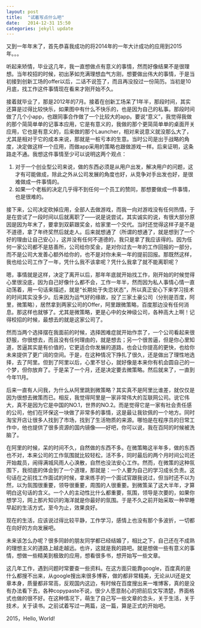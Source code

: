 ```yaml
---
layout: post
title:  "试着写点什么吧"
date:   2014-12-31 15:50
categories: jekyll update
---
```

又到一年年末了，首先恭喜我成功的将2014年的一年大计成功的应用到2015年。。。

听起来矫情，毕业这几年，我一直想做点有意义的事情，然而好像结果不是很理想。当年校招的时候，初出茅如充满理想血气方刚，想要做出伟大的事情，于是当初接到创新工场的offer以后，二话不说签了，而且再没投过一份简历。当初是10月底，找工作这件事情现在看来才刚开始不久。

接着就毕业了，那是2012年的7月。接着在创新工场呆了1年半，那段时间，其实还算是过得比较快乐，如果图中有什么不快乐的，也是因为自己的私事。那段时间做了几个小app，也跟同事合作做了一个比较大的app。要说“意义”，我觉得我做的那个简简单单的记事本应用，它是有意义的，我做的那个更简简单单的桌面开关应用，它也是有意义的，后来做的那个Launcher，相对来说意义就没那么大了，尤其是相对于它的成本来说，那就是一桩亏本的生意。当时公司是出于战略的角度，决定做这样一个应用，而做app采用的策略也跟做游戏一样。后来证明，这条路走不通。我想这件事情至少可以说明这两个观点：

1. 对于一个创业型公司来说，做的东西必须是从用户出发，解决用户的问题，这才有可能做成，除此之外从公司发展的角度也好，从竞争对手出发也好，是很难做成一件事情的。
2. 如果一个老板的决定几乎得不到任何一个员工的赞同，那想要做成一件事情，也是很难的。

接下来，公司决定砍掉应用，全部人去做游戏，而我一向对游戏没有任何热情，于是在尝试了一段时间以后就离职了——说是说尝试，其实诚实的说，有很大部分原因是因为年末了，要拿到双薪跟奖金，给家里一个交代。当时还觉得这样子是不是不道德，拿了年终奖然后就走人。后来就想通了（所谓的想通了，就是想到了一个好的理由让自己安心），这并没有任何不道德的，我只是拿了我应该得的。因为任何一家公司都不是慈善所，公司给你奖金，是对你过去一年的工作回报的一部分，而不是公司大发善心额外给你的，也不是对你未来一年的提前回报。那既然这样，我也给公司工作了一年，凭什么我不该拿呢？凭什么我拿了就不能离职呢？

嗯，事情就是这样，决定了离开以后，那年年底就开始找工作，刚开始的时候觉得心里很没底，因为自己好像什么都不会，工作一年半，然而因为私人事情心情一直动荡着，用一句话来描述，就是“长期处于失恋状态”，所以真正安心下来学习技术的时间其实没多少。后来因为运气好的缘故，投了三家土豪公司（分别是百度，阿里，微策略），居然拿到两家公司的Offer，阿里跟微策略，百度那边没有任何消息。那这样也就够了。尤其是微策略，更是心中的女神级公司，各种高大上啊！记得校招的时候，最想去的就是这家公司了。

然而当两个选择摆在我面前的时候，选择困难症就开始作祟了，一个公司看起来很舒服，你很想去，而且没有任何理由的，就是想去；另一个很苦逼，但是你心里知道，苦逼其实是有价值的，它更适合你发展的道路，也会让你提高的更快，也给你未来提供了更广阔的空间。于是，在这种情况下挣扎了很久，还是做出了理性地选择，去了阿里。但到了阿里以后，心里不甘心，就好像是本来你有机会圆自己的一个梦，但你放弃了。于是呆了一个月，还是决定要去微策略。然后就来了，一直到今年11月。

后来一直有人问我，为什么从阿里跳到微策略？其实真不是阿里比谁差，就仅仅是因为很想去微策而已。相反，我觉得阿里是一家非常伟大的互联网公司。说它伟大，真不是因为它是中国的NO.1，世界的NO.2。而是觉得它是一家有社会责任感的公司，他们在环保这一块做了非常多的事情，这是最让我钦佩的一个地方。同时淘宝开店让很多人找到了市场，找到了生活物质的来源。哪怕是在程序员的日常工作中，他也提供了很多资源的国内镜像——好吧，你可以说，我在百阿的时候被洗脑了。

在阿里的时候，呆的时间不久，自然做的东西不多。在微策略这半年多，做的东西也不对，本来公司的工作氛围就比较轻松，活不多，同时最后的两个月时间公司还开始裁员，闹得满城风雨人心涣散，自然也没法安心工作。然而，在微策的这种氛围下，我彻底的体会到了一个道理，那就是：一个人要为自己的学习成长负责。这句话在之前找工作面试的时候，拿来练手的一个面试官跟我说过，但当时还不以为然，以为氛围很重要，领导很重要，周围的人很重要。到微策呆了这大半年，才算明白这句话的含义。一个人的主动性比什么都重要，氛围，领导是次要的，如果你想学习，网上那片知识的海洋就是你最好的氛围。于是不久之前开始采取一种早睡早起的生活方式，至今为止，效果良好。

现在的生活，应该说过得比较平静，工作学习，感情上也没有那个多波折，一切都在向好的方向发展吧。

未来该怎么办呢？很多同龄的朋友同学都已经结婚了，相比之下，自己还在不成熟的理想主义的道路上越走越远。也许，这就是我的路吧。就是想做一些有意义的事情，想做一些精美到极致的应用，想看很多书，想开始写一些文章。

这几年工作，遇到问题时常要查一些资料。在这方面只能靠google，百度真的是什么都搜不出来，从google搜出来很多博客，做的都非常精美，无论从UI还是文章本身，质量都非常高，反观国内这边，有时候在百度搜出来一堆博客，真的是没有办法看下去，各种copypaste不说，很少人愿意耐心的把前后文写清楚，界面格式也做的很不好。在这种情况下，萌生了自己写一些文章的念头，关于生活，关于技术，关于读书。之前试着写过一两篇，这一篇，算是正式的开始吧。

2015，Hello, World!